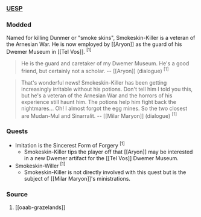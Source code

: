 ### [UESP](https://en.uesp.net/wiki/Morrowind:Tel_Vos#Smokeskin-Killer)
### Modded
Named for killing Dunmer or "smoke skins", Smokeskin-Killer is a veteran of the Arnesian War. He is now employed by [[Aryon]] as the guard of his Dwemer Museum in [[Tel Vos]]. <sup>[1]</sup>

> He is the guard and caretaker of my Dwemer Museum. He's a good friend, but certainly not a scholar.
> -- [[Aryon]] (dialogue) <sup>[1]</sup>

> That's wonderful news! Smokeskin-Killer has been getting increasingly irritable without his potions. Don't tell him I told you this, but he's a veteran of the Arnesian War and the horrors of his experience still haunt him. The potions help him fight back the nightmares... Oh! I almost forgot the egg mines. So the two closest are Mudan-Mul and Sinarralit.
> -- [[Milar Maryon]] (dialogue) <sup>[1]</sup>
### Quests
* Imitation is the Sincerest Form of Forgery <sup>[1]</sup>
	* Smokeskin-Killer tips the player off that [[Aryon]] may be interested in a new Dwemer artifact for the [[Tel Vos]] Dwemer Museum.
* Smokeskin-Willer <sup>[1]</sup>
	* Smokeskin-Killer is not directly involved with this quest but is the subject of [[Milar Maryon]]'s ministrations.
### Source
1. [[oaab-grazelands]]